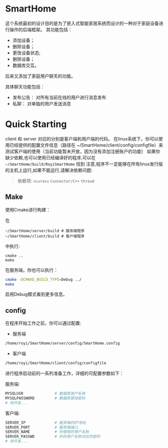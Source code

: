 # SmartHome
这个系统最初的设计目的是为了嵌入式智能家居系统而设计的一种对于家庭设备进行操作的后端框架。
其功能包括：
- 添加设备；
- 删除设备；
- 更改设备状态;
- 删除设备；
- 数据库交互。

后来又添加了家庭用户聊天的功能。

具体聊天功能包括：
- 发布公告： 对所有当前在线的用户进行消息发布
- 私聊： 对单独的用户发送消息 

# Quick Starting

client 和 server 对应的分别是客户端和用户端的代码。
在linux系统下，你可以使用已经提供的配置文件信息（路径在 ~/SmartHome/client/config/configfile）来测试客户端的使用（当前功能暂未开放，因为没有添加注册账户的功能）
如果你缺少依赖,也可以使用已经编译好的程序,可以在 `~/SmartHome/build/RoyiSmartHome` 找到
注意,程序不一定能够在所有linux发行版的主机上运行,如果不能运行,请解决依赖问题:

> 依赖项: `ncuress`  `Connector/C++` `thread`

## Make

使用Cmake进行构建：

在
```shell
~/SmartHome/server/build # 服务端程序
~/SmartHome/client/build # 客户端程序
```
中执行:
```shell
cmake ..
make
```

在服务端，你也可以执行：

```bash
cmake -DCMAKE_BUILD_TYPE=Debug ../
make
```

启用Debug模式看到更多信息。

## config

在程序开始工作之前，你可以通过配置:

- 服务端
```bash
/home/royi/SmartHome/server/config/SmartHome.config
```

- 客户端
```bash
/home/royi/SmartHome/client/config/configfile
```

进行程序启动前的一系列准备工作，详细的可配置参数如下：

服务端:
```bash
MYSQLUSR              # 数据库用户名称
MYSQLPASSWORD         # 数据库登陆密码
# 待开发...
```

客户端:
```bash
SERVER_IP             # 服务端的IP地址
SERVER_PORT           # 服务端端口
SERVER_NAME           # 你使用的用户名称
SERVER_PASSWD         # 你的用户名称对应的密码
# 待开发...
```
